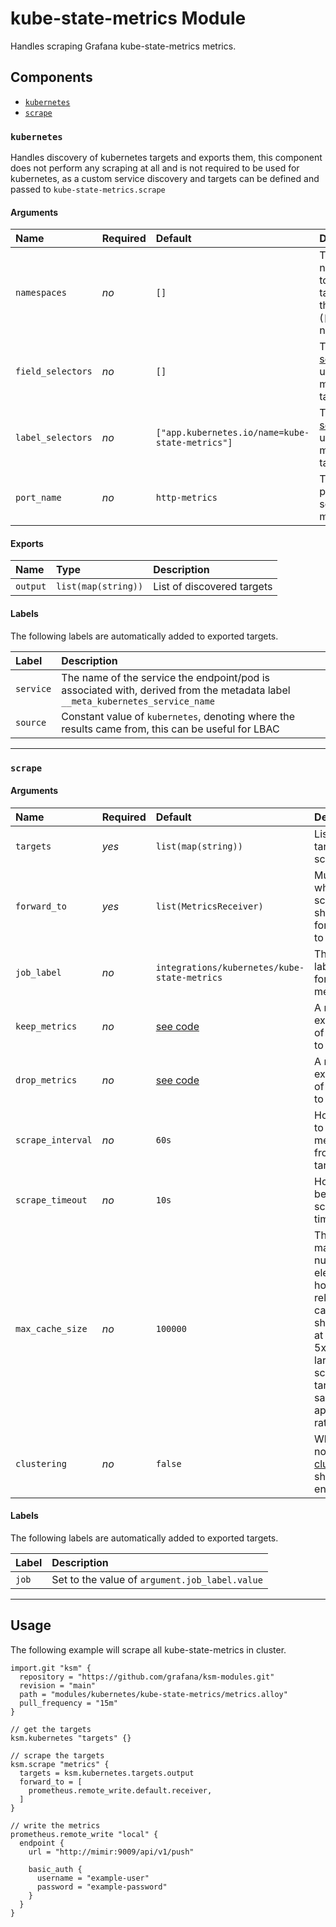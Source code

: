 # kube-state-metrics Module

Handles scraping Grafana kube-state-metrics metrics.

## Components

-   [`kubernetes`](#kubernetes)
-   [`scrape`](#scrape)

### `kubernetes`

Handles discovery of kubernetes targets and exports them, this component does not perform any scraping at all and is not required to be used for kubernetes, as a custom service discovery and targets can be defined and passed to `kube-state-metrics.scrape`

#### Arguments

| Name              | Required | Default                                         | Description                                                                                                                               |
| :---------------- | :------- | :---------------------------------------------- | :---------------------------------------------------------------------------------------------------------------------------------------- |
| `namespaces`      | _no_     | `[]`                                            | The namespaces to look for targets in, the default (`[]`) is all namespaces                                                               |
| `field_selectors` | _no_     | `[]`                                            | The [field selectors](https://kubernetes.io/docs/concepts/overview/working-with-objects/field-selectors/) to use to find matching targets |
| `label_selectors` | _no_     | `["app.kubernetes.io/name=kube-state-metrics"]` | The [label selectors](https://kubernetes.io/docs/concepts/overview/working-with-objects/labels/) to use to find matching targets          |
| `port_name`       | _no_     | `http-metrics`                                  | The of the port to scrape metrics from                                                                                                    |

#### Exports

| Name     | Type                | Description                |
| :------- | :------------------ | :------------------------- |
| `output` | `list(map(string))` | List of discovered targets |

#### Labels

The following labels are automatically added to exported targets.

| Label     | Description                                                                                                                   |
| :-------- | :---------------------------------------------------------------------------------------------------------------------------- |
| `service` | The name of the service the endpoint/pod is associated with, derived from the metadata label `__meta_kubernetes_service_name` |
| `source`  | Constant value of `kubernetes`, denoting where the results came from, this can be useful for LBAC                             |

---

### `scrape`

#### Arguments

| Name              | Required | Default                                      | Description                                                                                                                                         |
| :---------------- | :------- | :------------------------------------------- | :-------------------------------------------------------------------------------------------------------------------------------------------------- |
| `targets`         | _yes_    | `list(map(string))`                          | List of targets to scrape                                                                                                                           |
| `forward_to`      | _yes_    | `list(MetricsReceiver)`                      | Must be a where scraped should be forwarded to                                                                                                      |
| `job_label`       | _no_     | `integrations/kubernetes/kube-state-metrics` | The job label to add for all metrics                                                                                                                |
| `keep_metrics`    | _no_     | [see code](module.river#L228)                | A regular expression of metrics to keep                                                                                                             |
| `drop_metrics`    | _no_     | [see code](module.river#L235)                | A regular expression of metrics to drop                                                                                                             |
| `scrape_interval` | _no_     | `60s`                                        | How often to scrape metrics from the targets                                                                                                        |
| `scrape_timeout`  | _no_     | `10s`                                        | How long before a scrape times out                                                                                                                  |
| `max_cache_size`  | _no_     | `100000`                                     | The maximum number of elements to hold in the relabeling cache.  This should be at least 2x-5x your largest scrape target or samples appended rate. |
| `clustering`      | _no_     | `false`                                      | Whether or not [clustering](https://grafana.com/docs/kube-state-metrics/latest/flow/concepts/clustering/) should be enabled                         |

#### Labels

The following labels are automatically added to exported targets.

| Label | Description                                    |
| :---- | :--------------------------------------------- |
| `job` | Set to the value of `argument.job_label.value` |

---

## Usage

The following example will scrape all kube-state-metrics in cluster.

```alloy
import.git "ksm" {
  repository = "https://github.com/grafana/ksm-modules.git"
  revision = "main"
  path = "modules/kubernetes/kube-state-metrics/metrics.alloy"
  pull_frequency = "15m"
}

// get the targets
ksm.kubernetes "targets" {}

// scrape the targets
ksm.scrape "metrics" {
  targets = ksm.kubernetes.targets.output
  forward_to = [
    prometheus.remote_write.default.receiver,
  ]
}

// write the metrics
prometheus.remote_write "local" {
  endpoint {
    url = "http://mimir:9009/api/v1/push"

    basic_auth {
      username = "example-user"
      password = "example-password"
    }
  }
}
```
